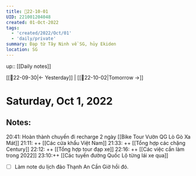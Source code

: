 ```yaml
---
title: 📝22-10-01
UID: 221001204048
created: 01-Oct-2022
tags:
  - 'created/2022/Oct/01'
  - 'daily/private'
summary: Đạp từ Tây Ninh về SG, hủy Ekiden
location: SG
---
```

up:: [[Daily notes]]

[[📝22-09-30|<- Yesterday]] | [[📝22-10-02|Tomorrow ->]]
# Saturday, Oct 1, 2022

## Notes:
20:41: Hoàn thành chuyến đi recharge 2 ngày [[Bike Tour Vườn QG Lò Gò Xa Mát]]
21:11: ++ [[Các cửa khẩu Việt Nam]]
21:33: ++ [[Tổng hợp các chặng Century]]
22:12: ++ [[Tổng hợp tour đạp xe]]
22:16: ++ [[Các việc cần làm trong 2022]]
23:10:++ [[Các tuyến đường Quốc Lộ từng lái xe qua]]


- [ ] Làm note du lịch đảo Thạnh An Cần Giờ hồi đó.
